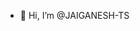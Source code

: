 - 👋 Hi, I’m @JAIGANESH-TS
<!---
JAIGANESH-TS/JAIGANESH-TS is a ✨ special ✨ repository because its `README.md` (this file) appears on your GitHub profile.
You can click the Preview link to take a look at your changes.
--->
